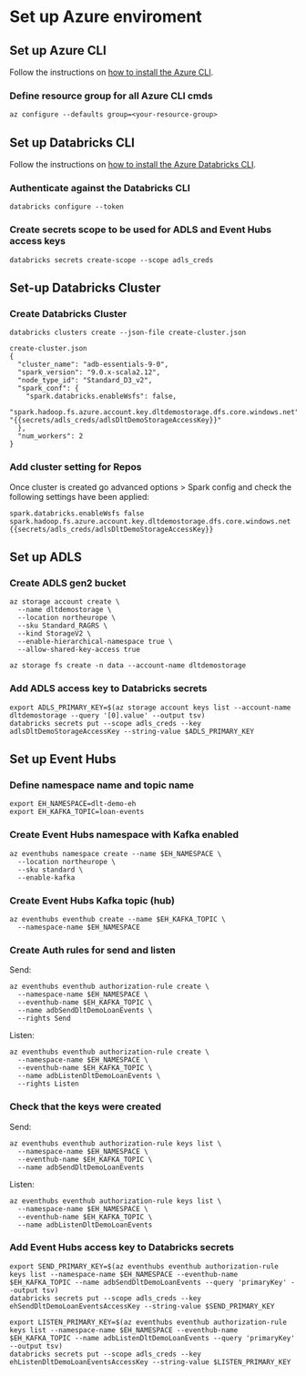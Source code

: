 # Set up Azure enviroment

## Set up Azure CLI

Follow the instructions on [how to install the Azure CLI](https://docs.microsoft.com/en-us/cli/azure/install-azure-cli).

### Define resource group for all Azure CLI cmds

```
az configure --defaults group=<your-resource-group>
```

## Set up Databricks CLI

Follow the instructions on [how to install the Azure Databricks CLI](https://docs.microsoft.com/en-us/azure/databricks/dev-tools/cli/).

### Authenticate against the Databricks CLI

```
databricks configure --token
```

### Create secrets scope to be used for ADLS and Event Hubs access keys

```
databricks secrets create-scope --scope adls_creds
```

## Set-up Databricks Cluster

### Create Databricks Cluster

```
databricks clusters create --json-file create-cluster.json
```

```
create-cluster.json
{
  "cluster_name": "adb-essentials-9-0",
  "spark_version": "9.0.x-scala2.12",
  "node_type_id": "Standard_D3_v2",
  "spark_conf": {
    "spark.databricks.enableWsfs": false,
    "spark.hadoop.fs.azure.account.key.dltdemostorage.dfs.core.windows.net": "{{secrets/adls_creds/adlsDltDemoStorageAccessKey}}"
  },
  "num_workers": 2
}

```


### Add cluster setting for Repos

Once cluster is created go advanced options > Spark config and check the following settings have been applied:

```
spark.databricks.enableWsfs false
spark.hadoop.fs.azure.account.key.dltdemostorage.dfs.core.windows.net {{secrets/adls_creds/adlsDltDemoStorageAccessKey}}
```

## Set up ADLS


### Create ADLS gen2 bucket

```
az storage account create \
  --name dltdemostorage \
  --location northeurope \
  --sku Standard_RAGRS \
  --kind StorageV2 \
  --enable-hierarchical-namespace true \
  --allow-shared-key-access true
```

```
az storage fs create -n data --account-name dltdemostorage
```

### Add ADLS access key to Databricks secrets

```
export ADLS_PRIMARY_KEY=$(az storage account keys list --account-name dltdemostorage --query '[0].value' --output tsv)
databricks secrets put --scope adls_creds --key adlsDltDemoStorageAccessKey --string-value $ADLS_PRIMARY_KEY
```

## Set up Event Hubs

### Define namespace name and topic name

```
export EH_NAMESPACE=dlt-demo-eh
export EH_KAFKA_TOPIC=loan-events
```

### Create Event Hubs namespace with Kafka enabled

```
az eventhubs namespace create --name $EH_NAMESPACE \
  --location northeurope \
  --sku standard \
  --enable-kafka
```

### Create Event Hubs Kafka topic (hub)

```
az eventhubs eventhub create --name $EH_KAFKA_TOPIC \
  --namespace-name $EH_NAMESPACE
```

### Create Auth rules for send and listen

Send:

```
az eventhubs eventhub authorization-rule create \
  --namespace-name $EH_NAMESPACE \
  --eventhub-name $EH_KAFKA_TOPIC \
  --name adbSendDltDemoLoanEvents \
  --rights Send
```

Listen: 

```
az eventhubs eventhub authorization-rule create \
  --namespace-name $EH_NAMESPACE \
  --eventhub-name $EH_KAFKA_TOPIC \
  --name adbListenDltDemoLoanEvents \
  --rights Listen
```

### Check that the keys were created

Send:

```
az eventhubs eventhub authorization-rule keys list \
  --namespace-name $EH_NAMESPACE \
  --eventhub-name $EH_KAFKA_TOPIC \
  --name adbSendDltDemoLoanEvents
```

Listen:

```
az eventhubs eventhub authorization-rule keys list \
  --namespace-name $EH_NAMESPACE \
  --eventhub-name $EH_KAFKA_TOPIC \
  --name adbListenDltDemoLoanEvents
```


### Add Event Hubs access key to Databricks secrets

```
export SEND_PRIMARY_KEY=$(az eventhubs eventhub authorization-rule keys list --namespace-name $EH_NAMESPACE --eventhub-name $EH_KAFKA_TOPIC --name adbSendDltDemoLoanEvents --query 'primaryKey' --output tsv)
databricks secrets put --scope adls_creds --key ehSendDltDemoLoanEventsAccessKey --string-value $SEND_PRIMARY_KEY
```

```
export LISTEN_PRIMARY_KEY=$(az eventhubs eventhub authorization-rule keys list --namespace-name $EH_NAMESPACE --eventhub-name $EH_KAFKA_TOPIC --name adbListenDltDemoLoanEvents --query 'primaryKey' --output tsv)
databricks secrets put --scope adls_creds --key ehListenDltDemoLoanEventsAccessKey --string-value $LISTEN_PRIMARY_KEY
```



